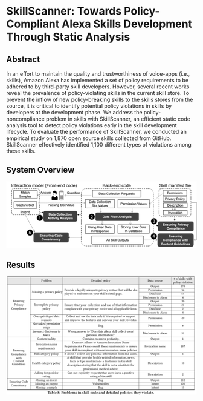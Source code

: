 # SkillScanner: Towards Policy-Compliant Alexa Skills Development Through Static Analysis
## Abstract
In an effort to maintain the quality and trustworthiness of voice-apps (i.e., skills), Amazon Alexa has implemented a set of policy requirements to be adhered to by third-party skill developers. However, several recent works reveal the prevalence of policy-violating skills in the current skill store. To prevent the inflow of new policy-breaking skills to the skills stores from the source, it is critical to identify potential policy violations in skills by developers at the development phase. We address the policy-noncompliance problem in skills with SkillScanner, an efficient static code analysis tool to detect policy violations early in the skill development lifecycle. To evaluate the performance of SkillScanner, we conducted an empirical study on 1,870 open source skills collected from GitHub. SkillScanner effectively identified 1,100 different types of violations among these skills.
## System Overview
![Overview](https://github.com/Skill-Scanner/SkillScanner/blob/main/image/system_overview.png)
## Results
![Results](https://github.com/Skill-Scanner/SkillScanner/blob/main/image/Results.png)
